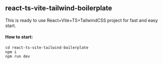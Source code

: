## react-ts-vite-tailwind-boilerplate
This is ready to use React+Vite+TS+TailwindCSS project for fast and easy start.

#### How to start:
    cd react-ts-vite-tailwind-boilerplate
    npm i
    npm run dev
